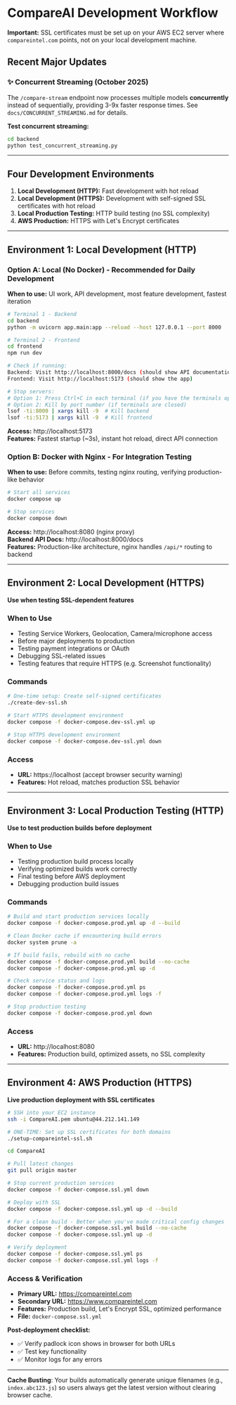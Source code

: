 # CompareAI Development Workflow

**Important:** SSL certificates must be set up on your AWS EC2 server where `compareintel.com` points, not on your local development machine.

## Recent Major Updates

### ✨ Concurrent Streaming (October 2025)

The `/compare-stream` endpoint now processes multiple models **concurrently** instead of sequentially, providing 3-9x faster response times. See `docs/CONCURRENT_STREAMING.md` for details.

**Test concurrent streaming:**

```bash
cd backend
python test_concurrent_streaming.py
```

---

## Four Development Environments

1. **Local Development (HTTP):** Fast development with hot reload
2. **Local Development (HTTPS):** Development with self-signed SSL certificates with hot reload
3. **Local Production Testing:** HTTP build testing (no SSL complexity)
4. **AWS Production:** HTTPS with Let's Encrypt certificates

---

## Environment 1: Local Development (HTTP)

### Option A: Local (No Docker) - Recommended for Daily Development

**When to use:** UI work, API development, most feature development, fastest iteration

```bash
# Terminal 1 - Backend
cd backend
python -m uvicorn app.main:app --reload --host 127.0.0.1 --port 8000

# Terminal 2 - Frontend
cd frontend
npm run dev

# Check if running:
Backend: Visit http://localhost:8000/docs (should show API documentation)
Frontend: Visit http://localhost:5173 (should show the app)

# Stop servers:
# Option 1: Press Ctrl+C in each terminal (if you have the terminals open)
# Option 2: Kill by port number (if terminals are closed)
lsof -ti:8000 | xargs kill -9  # Kill backend
lsof -ti:5173 | xargs kill -9  # Kill frontend
```

**Access:** http://localhost:5173  
**Features:** Fastest startup (~3s), instant hot reload, direct API connection

### Option B: Docker with Nginx - For Integration Testing

**When to use:** Before commits, testing nginx routing, verifying production-like behavior

```bash
# Start all services
docker compose up

# Stop services
docker compose down
```

**Access:** http://localhost:8080 (nginx proxy)  
**Backend API Docs:** http://localhost:8000/docs  
**Features:** Production-like architecture, nginx handles `/api/*` routing to backend

---

## Environment 2: Local Development (HTTPS)

**Use when testing SSL-dependent features**

### When to Use

- Testing Service Workers, Geolocation, Camera/microphone access
- Before major deployments to production
- Testing payment integrations or OAuth
- Debugging SSL-related issues
- Testing features that require HTTPS (e.g. Screenshot functionality)

### Commands

```bash
# One-time setup: Create self-signed certificates
./create-dev-ssl.sh

# Start HTTPS development environment
docker compose -f docker-compose.dev-ssl.yml up

# Stop HTTPS development environment
docker compose -f docker-compose.dev-ssl.yml down
```

### Access

- **URL:** https://localhost (accept browser security warning)
- **Features:** Hot reload, matches production SSL behavior

---

## Environment 3: Local Production Testing (HTTP)

**Use to test production builds before deployment**

### When to Use

- Testing production build process locally
- Verifying optimized builds work correctly
- Final testing before AWS deployment
- Debugging production build issues

### Commands

```bash
# Build and start production services locally
docker compose -f docker-compose.prod.yml up -d --build

# Clean Docker cache if encountering build errors
docker system prune -a

# If build fails, rebuild with no cache
docker compose -f docker-compose.prod.yml build --no-cache
docker compose -f docker-compose.prod.yml up -d

# Check service status and logs
docker compose -f docker-compose.prod.yml ps
docker compose -f docker-compose.prod.yml logs -f

# Stop production testing
docker compose -f docker-compose.prod.yml down
```

### Access

- **URL:** http://localhost:8080
- **Features:** Production build, optimized assets, no SSL complexity

---

## Environment 4: AWS Production (HTTPS)

**Live production deployment with SSL certificates**

```bash
# SSH into your EC2 instance
ssh -i CompareAI.pem ubuntu@44.212.141.149

# ONE-TIME: Set up SSL certificates for both domains
./setup-compareintel-ssl.sh

cd CompareAI

# Pull latest changes
git pull origin master

# Stop current production services
docker compose -f docker-compose.ssl.yml down

# Deploy with SSL
docker compose -f docker-compose.ssl.yml up -d --build

# For a clean build - Better when you've made critical config changes
docker compose -f docker-compose.ssl.yml build --no-cache
docker compose -f docker-compose.ssl.yml up -d

# Verify deployment
docker compose -f docker-compose.ssl.yml ps
docker compose -f docker-compose.ssl.yml logs -f

```

### Access & Verification

- **Primary URL:** https://compareintel.com
- **Secondary URL:** https://www.compareintel.com
- **Features:** Production build, Let's Encrypt SSL, optimized performance
- **File:** `docker-compose.ssl.yml`

**Post-deployment checklist:**

- ✅ Verify padlock icon shows in browser for both URLs
- ✅ Test key functionality
- ✅ Monitor logs for any errors

---

**Cache Busting**: Your builds automatically generate unique filenames (e.g., `index.abc123.js`) so users always get the latest version without clearing browser cache.
